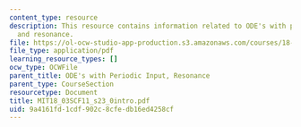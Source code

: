 ```yaml
---
content_type: resource
description: This resource contains information related to ODE's with periodic input,
  and resonance.
file: https://ol-ocw-studio-app-production.s3.amazonaws.com/courses/18-03sc-differential-equations-fall-2011/9a4161fd1cdf902c8cfedb16ed4258cf_MIT18_03SCF11_s23_0intro.pdf
file_type: application/pdf
learning_resource_types: []
ocw_type: OCWFile
parent_title: ODE's with Periodic Input, Resonance
parent_type: CourseSection
resourcetype: Document
title: MIT18_03SCF11_s23_0intro.pdf
uid: 9a4161fd-1cdf-902c-8cfe-db16ed4258cf
---
```

